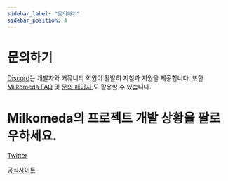 ```yaml
---
sidebar_label: "문의하기"
sidebar_position: 4
---
```


# 문의하기

[Discord](https://discord.com/invite/dcspark)는 개발자와 커뮤니티 회원이 활발히 지침과 지원을 제공합니다. 또한 [Milkomeda FAQ](https://dcspark.gitbook.io/milkomeda/details/faq) 및 [ 문의 페이지 ](https://www.milkomeda.com/contact)도 활용할 수 있습니다.

# Milkomeda의 프로젝트 개발 상황을 팔로우하세요.

​[Twitter](https://twitter.com/Milkomeda_com)​

​[공식사이트](http://milkomeda.com/)​<!-- ​\[GitHub\](https://github.com/dcSpark/milkomeda-validator)​ -->
